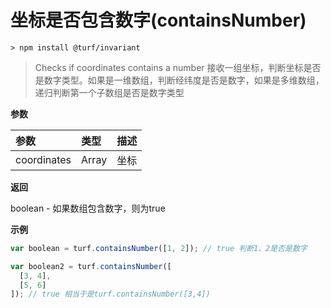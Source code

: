 # 坐标是否包含数字(containsNumber)

```
> npm install @turf/invariant
```

> Checks if coordinates contains a number
> 接收一组坐标，判断坐标是否是数字类型。如果是一维数组，判断经纬度是否是数字，如果是多维数组，递归判断第一个子数组是否是数字类型

**参数**

| 参数        | 类型  | 描述 |
| :---------- | :---- | :--- |
| coordinates | Array | 坐标 |

**返回**

boolean - 如果数组包含数字，则为true

**示例**

```js
var boolean = turf.containsNumber([1, 2]); // true 判断1、2是否是数字

var boolean2 = turf.containsNumber([
  [3, 4],
  [5, 6]
]); // true 相当于是turf.containsNumber([3,4])
```




